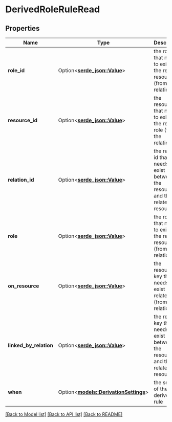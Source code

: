 # DerivedRoleRuleRead

## Properties

Name | Type | Description | Notes
------------ | ------------- | ------------- | -------------
**role_id** | Option<[**serde_json::Value**](.md)> | the role id that needs to exist on the related resource (from the relation) | 
**resource_id** | Option<[**serde_json::Value**](.md)> | the resource id that needs to exist on the related role (from the relation) | 
**relation_id** | Option<[**serde_json::Value**](.md)> | the relation id that needs to exist between the resource and the related resource | 
**role** | Option<[**serde_json::Value**](.md)> | the role key that needs to exist on the related resource (from the relation) | 
**on_resource** | Option<[**serde_json::Value**](.md)> | the resource key that needs to exist on the related role (from the relation) | 
**linked_by_relation** | Option<[**serde_json::Value**](.md)> | the relation key that needs to exist between the resource and the related resource | 
**when** | Option<[**models::DerivationSettings**](DerivationSettings.md)> | the settings of the derived role rule | [optional][default to {no_direct_roles_on_object=false}]

[[Back to Model list]](../README.md#documentation-for-models) [[Back to API list]](../README.md#documentation-for-api-endpoints) [[Back to README]](../README.md)


